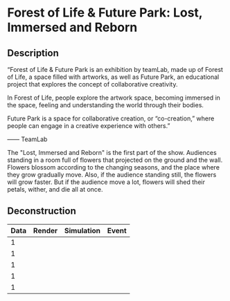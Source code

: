# Forest of Life & Future Park: Lost, Immersed and Reborn
## Description

“Forest of Life & Future Park is an exhibition by teamLab, made up of Forest of Life, a space filled with artworks, as well as Future Park, an educational project that explores the concept of collaborative creativity.

In Forest of Life, people explore the artwork space, becoming immersed in the space, feeling and understanding the world through their bodies.

Future Park is a space for collaborative creation, or “co-creation,” where people can engage in a creative experience with others.”

—— TeamLab

The "Lost, Immersed and Reborn" is the first part of the show. Audiences standing in a room full of flowers that projected on the ground and the wall. Flowers blossom according to the changing seasons, and the place where they grow gradually move. Also, if the audience standing still, the flowers will grow faster. But if the audience move a lot, flowers will shed their petals, wither, and die all at once.

## Deconstruction
| Data | Render | Simulation | Event |
| ---- | ------ | ---------- | ----- |
|1 | | |
|1 | | |
|1 | | |
|1 | | |
|1 | | |
